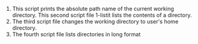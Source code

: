 1. This script prints the absolute path name of the current working directory.
This second script file 1-listit lists the contents of a directory.
3. The third script file changes the working directory to user's home directory.
4. The fourth script file lists directories in long format
